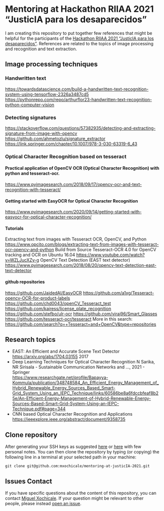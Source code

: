 # Mentoring at Hackathon RIIAA 2021 “JusticIA para los desaparecidos”
I am creating this repository to put together few references that might be helpful for the participants of the [Hackathon RIIAA 2021 “JusticIA para los desaparecidos”](https://docs.google.com/document/d/1-4cKb-VQ6WOTmxnj1yc_pmQwYRFwmTxmf6xndlFYKmg/edit). 
References are related to the topics of image processing and recognition and text extraction.

## Image processing techniques 

### Handwritten text 
https://towardsdatascience.com/build-a-handwritten-text-recognition-system-using-tensorflow-2326a3487cd5 
https://pythonrepo.com/repo/arthurflor23-handwritten-text-recognition-python-computer-vision

###  Detecting signatures 
https://stackoverflow.com/questions/57382935/detecting-and-extracting-signature-from-image-with-opencv 
https://github.com/ahmetozlu/signature_extractor 
https://link.springer.com/chapter/10.1007/978-3-030-63319-6_43 

### Optical Character Recognition based on tesseract 

#### Practical application of OpenCV OCR (Optical Character Recognition) with python and tesseract-ocr. 
https://www.pyimagesearch.com/2018/09/17/opencv-ocr-and-text-recognition-with-tesseract/ 

#### Getting started with EasyOCR for Optical Character Recognition
https://www.pyimagesearch.com/2020/09/14/getting-started-with-easyocr-for-optical-character-recognition/

#### Tutorials 
Extracting text from images with Tesseract OCR, OpenCV, and Python
https://www.opcito.com/blogs/extracting-text-from-images-with-tesseract-ocr-opencv-and-python 
Build from Source Tesseract-OCR 4.0 for OpenCV tracking and OCR on Ubuntu 16.04
https://www.youtube.com/watch?v=WZLJucXZy-g 
OpenCV Text Detection (EAST text detector)
https://www.pyimagesearch.com/2018/08/20/opencv-text-detection-east-text-detector

#### github repositories 
https://github.com/JaidedAI/EasyOCR 
https://github.com/a1xg/Tesseract-opencv-OCR-for-product-labels 
https://github.com/chd0043/openCV_Tesseract_test 
https://github.com/kairess/license_plate_recognition 
https://github.com/stefbo/ulr-ocr 
https://github.com/viraj96/Smart_Glasses 
https://github.com/tesseract-ocr/tesseract 
More in this search: https://github.com/search?q=+Tesseract+and+OpenCV&type=repositories 

## Research topics 
* EAST: An Efficient and Accurate Scene Text Detector https://arxiv.org/abs/1704.03155 2017 
* Deep Learning Techniques for Optical Character Recognition N Sarika, NR Sirisala - Sustainable Communication Networks and …, 2021 - Springer   
https://www.researchgate.net/profile/Bapayya-Kommula/publication/348748584_An_Efficient_Energy_Management_of_Hybrid_Renewable_Energy_Sources_Based_Smart-Grid_System_Using_an_IEPC_Technique/links/60586be8a6fdccbfeaf8b25e/An-Efficient-Energy-Management-of-Hybrid-Renewable-Energy-Sources-Based-Smart-Grid-System-Using-an-IEPC-Technique.pdf#page=344   
* CNN based Optical Character Recognition and Applications 
  https://ieeexplore.ieee.org/abstract/document/9358735

## Clone repository
After generating your SSH keys as suggested [here](https://docs.github.com/en/github/authenticating-to-github/generating-a-new-ssh-key-and-adding-it-to-the-ssh-agent) or [here](/github/SSH.md) with few personal notes.
You can then clone the repository by typing (or copying) the following line in a terminal at your selected path in your machine:
```
git clone git@github.com:mxochicale/mentoring-at-justicIA-2021.git
```

## Issues Contact 
If you have specific questions about the content of this repository, you can contact 
[Miguel Xochicale](mailto:perez.xochicale@gmail.com?subject="[tools]"). 
If your question might be relevant to other people, please instead 
[open an issue](https://github.com/mxochicale/mentoring-at-justicIA-2021/issues).
